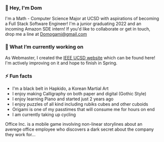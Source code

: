 ### 👋 Hey, I'm Dom
I'm a Math - Computer Science Major at UCSD with aspirations of becoming a Full Stack Software Engineer! I'm a junior graduating 2022 and an incoming Amazon SDE intern! If you'd like to collaborate or get in touch, drop me a line at Domogami@gmail.com

### 🔭 What I’m currently working on
As Webmaster, I created the <a href="https://ieeeucsd.org">IEEE UCSD website</a> which can be found here! I'm actively improving on it and hope to finish in Spring.

### ⚡ Fun facts
- I'm a black belt in Hapkido, a Korean Martial Art
- I enjoy making Calligraphy on both paper and digital (Gothic Style)
- I enjoy learning Piano and started just 2 years ago
- I enjoy puzzles of all kind including rubiks cubes and other cuboids
- Origami is one of my passtimes that will consume me for hours on end
- I am currently taking up cycling


<!--
**domogami/domogami** is a ✨ _special_ ✨ repository because its `README.md` (this file) appears on your GitHub profile.

Here are some ideas to get you started:

- 🔭 I’m currently working on ...
- 🌱 I’m currently learning ...
- 👯 I’m looking to collaborate on ...
- 🤔 I’m looking for help with ...
- 💬 Ask me about ...
- 📫 How to reach me: ...
- 😄 Pronouns: ...
- ⚡ Fun fact: ...
-->
Office Inc. is a mobile game involving non-linear storylines about an averege office employee who discovers a dark secret about the company they work for...
